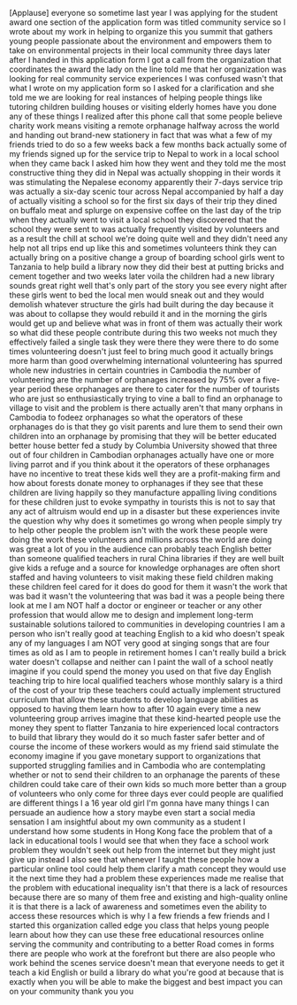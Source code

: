 
[Applause]
everyone so sometime last year I was
applying for the student award one
section of the application form was
titled community service so I wrote
about my work in helping to organize
this you summit that gathers young
people passionate about the environment
and empowers them to take on
environmental projects in their local
community three days later after I
handed in this application form I got a
call from the organization that
coordinates the award the lady on the
line told me that her organization was
looking for real community service
experiences I was confused wasn&#39;t that
what I wrote on my application form so I
asked for a clarification and she told
me we are looking for real instances of
helping people things like tutoring
children building houses or visiting
elderly homes have you done any of these
things I realized after this phone call
that some people believe charity work
means visiting a remote orphanage
halfway across the world and handing out
brand-new stationery in fact that was
what a few of my friends tried to do so
a few weeks back a few months back
actually some of my friends signed up
for the service trip to Nepal to work in
a local school when they came back I
asked him how they went and they told me
the most constructive thing they did in
Nepal was actually shopping in their
words it was stimulating the Nepalese
economy apparently their 7-days service
trip was actually a six-day scenic tour
across Nepal accompanied by half a day
of actually visiting a school so for the
first six days of their trip they dined
on buffalo meat and splurge on expensive
coffee on the last day of the trip when
they actually went to visit a local
school they discovered that the school
they were sent to was actually
frequently visited by volunteers and as
a result the chill
at school we&#39;re doing quite well and
they didn&#39;t need any help
not all trips end up like this and
sometimes volunteers think they can
actually bring on a positive change a
group of boarding school girls went to
Tanzania to help build a library now
they did their best at putting bricks
and cement together and two weeks later
voila the children had a new library
sounds great right well that&#39;s only part
of the story you see every night after
these girls went to bed
the local men would sneak out and they
would demolish whatever structure the
girls had built during the day because
it was about to collapse they would
rebuild it and in the morning the girls
would get up and believe what was in
front of them was actually their work so
what did these people contribute during
this two weeks not much they effectively
failed a single task they were there
they were there to do some times
volunteering doesn&#39;t just feel to bring
much good it actually brings more harm
than good
overwhelming international volunteering
has spurred whole new industries in
certain countries in Cambodia the number
of volunteering are the number of
orphanages increased by 75% over a
five-year period these orphanages are
there to cater for the number of
tourists who are just so
enthusiastically trying to vine a ball
to find an orphanage to village to visit
and the problem is there actually aren&#39;t
that many orphans in Cambodia to fodeez
orphanages so what the operators of
these orphanages do is that they go
visit parents and lure them to send
their own children into an orphanage by
promising that they will be better
educated better house better fed a study
by Columbia University showed that three
out of four children in Cambodian
orphanages actually have one or more
living parrot and if you think about it
the operators of these orphanages have
no incentive to treat these kids well
they are a profit-making firm
and how about forests donate money to
orphanages if they see that these
children are living happily
so they manufacture appalling living
conditions for these children just to
evoke sympathy in tourists this is not
to say that any act of altruism would
end up in a disaster but these
experiences invite the question why why
does it sometimes go wrong when people
simply try to help other people the
problem isn&#39;t with the work these people
were doing the work these volunteers and
millions across the world are doing was
great a lot of you in the audience can
probably teach English better than
someone qualified teachers in rural
China libraries if they are well built
give kids a refuge and a source for
knowledge orphanages are often short
staffed and having volunteers to visit
making these field children making these
children feel cared for it does do good
for them it wasn&#39;t the work that was bad
it wasn&#39;t the volunteering that was bad
it was a people being there look at me I
am NOT half a doctor or engineer or
teacher or any other profession that
would allow me to design and implement
long-term sustainable solutions tailored
to communities in developing countries I
am a person who isn&#39;t really good at
teaching English to a kid who doesn&#39;t
speak any of my languages I am NOT very
good at singing songs that are four
times as old as I am to people in
retirement homes I can&#39;t really build a
brick water doesn&#39;t collapse and neither
can I paint the wall of a school neatly
imagine if you could spend the money you
used on that five day English teaching
trip
to hire local qualified teachers whose
monthly salary is a third of the cost of
your trip these teachers could actually
implement structured curriculum that
allow these students to develop language
abilities as opposed to having them
learn how to
after 10 again every time a new
volunteering group arrives imagine that
these kind-hearted people use the money
they spent to flatter Tanzania to hire
experienced local contractors to build
that library they would do it so much
faster safer better and of course the
income of these workers would as my
friend said stimulate the economy
imagine if you gave monetary support to
organizations that supported struggling
families and in Cambodia who are
contemplating whether or not to send
their children to an orphanage the
parents of these children could take
care of their own kids so much more
better than a group of volunteers who
only come for three days ever could
people are qualified are different
things I a 16 year old girl I&#39;m gonna
have many things I can persuade an
audience how a story maybe even start a
social media sensation
I am insightful about my own community
as a student I understand how some
students in Hong Kong face the problem
that of a lack in educational tools I
would see that when they face a school
work problem they wouldn&#39;t seek out help
from the internet but they might just
give up instead I also see that whenever
I taught these people how a particular
online tool could help them clarify a
math concept they would use it the next
time they had a problem these
experiences made me realise that the
problem with educational inequality
isn&#39;t that there is a lack of resources
because there are so many of them free
and existing and high-quality online it
is that there is a lack of awareness and
sometimes even the ability to access
these resources which is why I a few
friends a few friends and I started this
organization called edge you class that
helps young people learn about how they
can use these free educational resources
online serving the community and
contributing to a better Road comes in
forms there are people who work at the
forefront but there are also people who
work behind the scenes service doesn&#39;t
mean that everyone needs to get it teach
a kid English or build a library do what
you&#39;re good at
because that is exactly when you will be
able to make the biggest and best impact
you can on your community thank you
you
